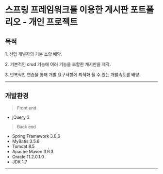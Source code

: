 # 스프링 프레임워크를 이용한 게시판 포트폴리오 - 개인 프로젝트
## 목적
<p> 1. 신입 개발자의 기본 소양 배양.</p>
<p> 2. 기본적인 crud 기능에 여러 기능을 조합한 게시판을 제작.</p>
<p> 3. 반복적인 연습을 통해 개발 요구사항에 최적화 될 수 있는 개발속도를 배양.</p>
<hr contenteditable="false" data-ke-type="horizontalRule" data-ke-style="style5" />

## 개발환경
>Front end
- jQuery 3

>Back end
- Spring Framework 3.0.6
- MyBatis 3.5.6
- Tomcat 8.5
- Apache Maven 3.6.3
- Oracle 11.2.0.1.0
- JDK 1.7
<hr contenteditable="false" data-ke-type="horizontalRule" data-ke-style="style5" />
